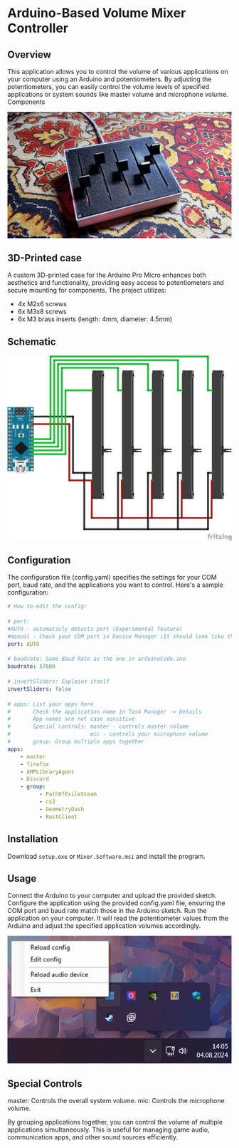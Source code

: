 # Arduino-Based Volume Mixer Controller

## Overview

This application allows you to control the volume of various applications on your computer using an Arduino and potentiometers. By adjusting the potentiometers, you can easily control the volume levels of specified applications or system sounds like master volume and microphone volume.
Components

![Mixer Photo](Media/Mixer.jpg)

## 3D-Printed case

A custom 3D-printed case for the Arduino Pro Micro enhances both aesthetics and functionality, providing easy access to potentiometers and secure mounting for components. The project utilizes:

-   4x M2x6 screws
-   6x M3x8 screws
-   6x M3 brass inserts (length: 4mm, diameter: 4.5mm)

## Schematic

![Schematic img](Media/Schematic.png)

## Configuration

The configuration file (config.yaml) specifies the settings for your COM port, baud rate, and the applications you want to control. Here's a sample configuration:

```yaml
# How to edit the config:

# port:
#AUTO - automaticly detects port (Experimental feature)
#manual - Check your COM port in Device Manager (It should look like this -> port: COMx)
port: AUTO

# baudrate: Same Baud Rate as the one in arduinoCode.ino
baudrate: 57600

# invertSliders: Explains itself
invertSliders: false

# apps: List your apps here
#       Check the application name in Task Manager -> Details
#       App names are not case sensitive
#       Special controls: master - controls master volume
#                         mic - controls your microphone volume
#       group: Group multiple apps together
apps:
    - master
    - firefox
    - AMPLibraryAgent
    - Discord
    - group:
          - PathOfExileSteam
          - cs2
          - GeometryDash
          - RustClient
```

## Installation

Download `setup.exe` or `Mixer.Software.msi` and install the program.

## Usage

Connect the Arduino to your computer and upload the provided sketch.
Configure the application using the provided config.yaml file, ensuring the COM port and baud rate match those in the Arduino sketch.
Run the application on your computer. It will read the potentiometer values from the Arduino and adjust the specified application volumes accordingly.

![Options img](Media/Options.png)

## Special Controls

master: Controls the overall system volume.
mic: Controls the microphone volume.

By grouping applications together, you can control the volume of multiple applications simultaneously. This is useful for managing game audio, communication apps, and other sound sources efficiently.
